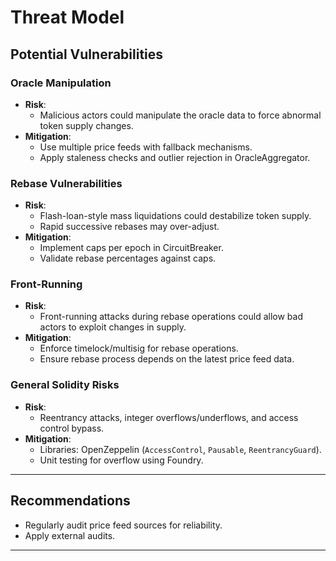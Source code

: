 # Threat Model

## Potential Vulnerabilities

### **Oracle Manipulation**
- **Risk**:
  - Malicious actors could manipulate the oracle data to force abnormal token supply changes.
- **Mitigation**:
  - Use multiple price feeds with fallback mechanisms.
  - Apply staleness checks and outlier rejection in OracleAggregator.

### **Rebase Vulnerabilities**
- **Risk**:
  - Flash-loan-style mass liquidations could destabilize token supply.
  - Rapid successive rebases may over-adjust.
- **Mitigation**:
  - Implement caps per epoch in CircuitBreaker.
  - Validate rebase percentages against caps.

### **Front-Running**
- **Risk**:
  - Front-running attacks during rebase operations could allow bad actors to exploit changes in supply.
- **Mitigation**:
  - Enforce timelock/multisig for rebase operations.
  - Ensure rebase process depends on the latest price feed data.

### **General Solidity Risks**
- **Risk**:
  - Reentrancy attacks, integer overflows/underflows, and access control bypass.
- **Mitigation**:
  - Libraries: OpenZeppelin (`AccessControl`, `Pausable`, `ReentrancyGuard`).
  - Unit testing for overflow using Foundry.

---
## Recommendations
- Regularly audit price feed sources for reliability.
- Apply external audits.
---